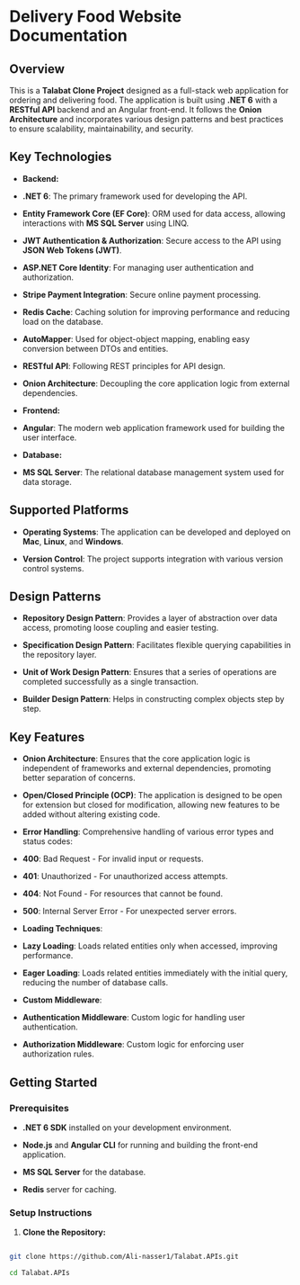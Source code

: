 
# Delivery Food Website Documentation

  

## Overview

  

This is a **Talabat Clone Project** designed as a full-stack web application for ordering and delivering food. The application is built using **.NET 6** with a **RESTful API** backend and an Angular front-end. It follows the **Onion Architecture** and incorporates various design patterns and best practices to ensure scalability, maintainability, and security.

  

## Key Technologies

  

-  **Backend:**

-  **.NET 6**: The primary framework used for developing the API.

-  **Entity Framework Core (EF Core)**: ORM used for data access, allowing interactions with **MS SQL Server** using LINQ.

-  **JWT Authentication & Authorization**: Secure access to the API using **JSON Web Tokens (JWT)**.

-  **ASP.NET Core Identity**: For managing user authentication and authorization.

-  **Stripe Payment Integration**: Secure online payment processing.

-  **Redis Cache**: Caching solution for improving performance and reducing load on the database.

-  **AutoMapper**: Used for object-object mapping, enabling easy conversion between DTOs and entities.

-  **RESTful API**: Following REST principles for API design.

-  **Onion Architecture**: Decoupling the core application logic from external dependencies.

-  **Frontend:**

-  **Angular**: The modern web application framework used for building the user interface.

  

-  **Database:**

-  **MS SQL Server**: The relational database management system used for data storage.

  

## Supported Platforms

  

-  **Operating Systems**: The application can be developed and deployed on **Mac**, **Linux**, and **Windows**.

-  **Version Control**: The project supports integration with various version control systems.

  

## Design Patterns

  

-  **Repository Design Pattern**: Provides a layer of abstraction over data access, promoting loose coupling and easier testing.

-  **Specification Design Pattern**: Facilitates flexible querying capabilities in the repository layer.

-  **Unit of Work Design Pattern**: Ensures that a series of operations are completed successfully as a single transaction.

-  **Builder Design Pattern**: Helps in constructing complex objects step by step.

  

## Key Features

  

-  **Onion Architecture**: Ensures that the core application logic is independent of frameworks and external dependencies, promoting better separation of concerns.

-  **Open/Closed Principle (OCP)**: The application is designed to be open for extension but closed for modification, allowing new features to be added without altering existing code.

  

-  **Error Handling**: Comprehensive handling of various error types and status codes:

-  **400**: Bad Request - For invalid input or requests.

-  **401**: Unauthorized - For unauthorized access attempts.

-  **404**: Not Found - For resources that cannot be found.

-  **500**: Internal Server Error - For unexpected server errors.

  

-  **Loading Techniques**:

-  **Lazy Loading**: Loads related entities only when accessed, improving performance.

-  **Eager Loading**: Loads related entities immediately with the initial query, reducing the number of database calls.

  

-  **Custom Middleware**:

-  **Authentication Middleware**: Custom logic for handling user authentication.

-  **Authorization Middleware**: Custom logic for enforcing user authorization rules.

  

## Getting Started

  

### Prerequisites

  

-  **.NET 6 SDK** installed on your development environment.

-  **Node.js** and **Angular CLI** for running and building the front-end application.

-  **MS SQL Server** for the database.

-  **Redis** server for caching.

  

### Setup Instructions

  

1.  **Clone the Repository:**

```bash

git clone https://github.com/Ali-nasser1/Talabat.APIs.git

cd Talabat.APIs

